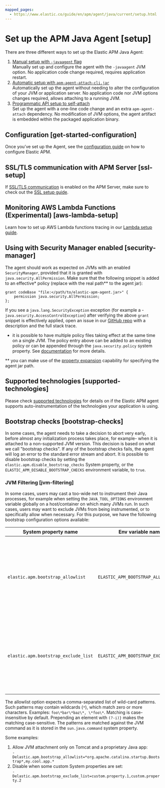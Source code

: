 ```yaml
---
mapped_pages:
  - https://www.elastic.co/guide/en/apm/agent/java/current/setup.html
---
```


# Set up the APM Java Agent [setup]

There are three different ways to set up the Elastic APM Java Agent:

1. [Manual setup with `-javaagent` flag](/reference/setup-javaagent.md)<br> Manually set up and configure the agent with the `-javaagent` JVM option. No application code change required, requires application restart.
2. [Automatic setup with `apm-agent-attach-cli.jar`](/reference/setup-attach-cli.md)<br> Automatically set up the agent without needing to alter the configuration of your JVM or application server. No application code nor JVM options changes required, allows attaching to a running JVM.
3. [Programmatic API setup to self-attach](/reference/setup-attach-api.md)<br> Set up the agent with a one-line code change and an extra `apm-agent-attach` dependency. No modification of JVM options, the agent artifact is embedded within the packaged application binary.


## Configuration [get-started-configuration]

Once you’ve set up the Agent, see the [configuration guide](/reference/configuration.md) on how to configure Elastic APM.


## SSL/TLS communication with APM Server [ssl-setup]

If [SSL/TLS communication](docs-content://solutions/observability/apm/apm-agent-tls-communication.md) is enabled on the APM Server, make sure to check out the [SSL setup guide](/reference/ssl-configuration.md).


## Monitoring AWS Lambda Functions (Experimental) [aws-lambda-setup]

Learn how to set up AWS Lambda functions tracing in our [Lambda setup guide](/reference/aws-lambda.md).


## Using with Security Manager enabled [security-manager]

The agent should work as expected on JVMs with an enabled `SecurityManager`, provided that it is granted with `java.security.AllPermission`. Make sure that the following snippet is added to an effective* policy (replace with the real path** to the agent jar):

```
grant codeBase "file:</path/to/elastic-apm-agent.jar>" {
    permission java.security.AllPermission;
};
```

If you see a `java.lang.SecurityException` exception (for example a - `java.security.AccessControlException`) after verifying the above `grant` snippet is effectively applied, open an issue in our [GitHub repo](https://github.com/elastic/apm-agent-java) with a description and the full stack trace.

* it is possible to have multiple policy files taking effect at the same time on a single JVM. The policy entry above can be added to an existing policy or can be appended through the `java.security.policy` system property. See [documentation](https://docs.oracle.com/javase/8/docs/technotes/guides/security/PolicyFiles.md) for more details.

** you can make use of the [property expansion](https://docs.oracle.com/javase/8/docs/technotes/guides/security/PolicyFiles.md#PropertyExp) capability for specifying the agent jar path.


## Supported technologies [supported-technologies]

Please check [supported technologies](/reference/supported-technologies.md) for details on if the Elastic APM agent supports auto-instrumentation of the technologies your application is using.


## Bootstrap checks [bootstrap-checks]

In some cases, the agent needs to take a decision to abort very early, before almost any initialization process takes place, for example- when it is attached to a non-supported JVM version. This decision is based on what we call "bootstrap checks". If any of the bootstrap checks fails, the agent will log an error to the standard error stream and abort. It is possible to disable bootstrap checks by setting the `elastic.apm.disable_bootstrap_checks` System property, or the `ELASTIC_APM_DISABLE_BOOTSTRAP_CHECKS` environment variable, to `true`.


### JVM Filtering [jvm-filtering]

In some cases, users may cast a too-wide net to instrument their Java processes, for example when setting the `JAVA_TOOL_OPTIONS` environment variable globally on a host/container on which many JVMs run. In such cases, users may want to exclude JVMs from being instrumented, or to specifically allow when necessary. For this purpose, we have the following bootstrap configuration options available:

| System property name | Env variable name | Description |
| --- | --- | --- |
| `elastic.apm.bootstrap_allowlist` | `ELASTIC_APM_BOOTSTRAP_ALLOWLIST` | If set, the agent will be enabled **only** on JVMs of which command matches one of the patterns in the provided list |
| `elastic.apm.bootstrap_exclude_list` | `ELASTIC_APM_BOOTSTRAP_EXCLUDE_LIST` | If set, the agent will be disabled on JVMs that contain a System property with one of the provided names in the list |

The allowlist option expects a comma-separated list of wild-card patterns. Such patterns may contain wildcards (`*`), which match zero or more characters. Examples: `foo\*bar\*baz\*, \*foo\*`. Matching is case-insensitive by default. Prepending an element with `(?-i)}` makes the matching case-sensitive. The patterns are matched against the JVM command as it is stored in the `sun.java.command` system property.

Some examples:

1. Allow JVM attachment only on Tomcat and a proprietary Java app:<br> `-Delastic.apm.bootstrap_allowlist=*org.apache.catalina.startup.Bootstrap*,my.cool.app.*`
2. Disable when some custom System properties are set:<br> `-Delastic.apm.bootstrap_exclude_list=custom.property.1,custom.property.2`






